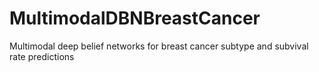 # MultimodalDBNBreastCancer
Multimodal deep belief networks for breast cancer subtype and subvival rate predictions
